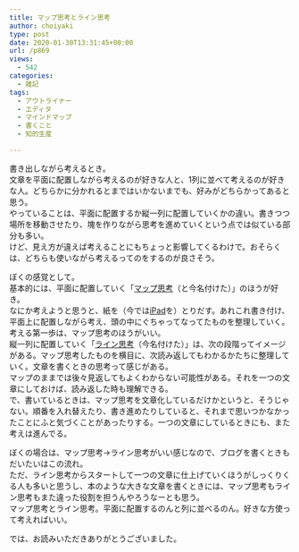 ```yaml
---
title: マップ思考とライン思考
author: choiyaki
type: post
date: 2020-01-30T13:31:45+00:00
url: /p869
views:
  - 542
categories:
  - 雑記
tags:
  - アウトライナー
  - エディタ
  - マインドマップ
  - 書くこと
  - 知的生産

---
```

書き出しながら考えるとき。  
文章を平面に配置しながら考えるのが好きな人と、1列に並べて考えるのが好きな人。どちらかに分かれるとまではいかないまでも、好みがどちらかってあると思う。  
やっていることは、平面に配置するか縦一列に配置していくかの違い。書きつつ場所を移動させたり、塊を作りながら思考を進めていくという点では似ている部分も多い。  
けど、見え方が違えば考えることにもちょっと影響してくるわけで。おそらくは、どちらも使いながら考えるってのをするのが良さそう。

ぼくの感覚として。  
基本的には、平面に配置していく「[マップ思考][1]（と今名付けた）」のほうが好き。  
なにか考えようと思うと、紙を（今では[iPad][2]を）とりだす。あれこれ書き付け、平面上に配置しながら考え、頭の中にぐちゃってなってたものを整理していく。  
考える第一歩は、マップ思考のほうがいい。  
縦一列に配置していく「[ライン思考][3]（今名付けた）」は、次の段階ってイメージがある。マップ思考したものを横目に、次読み返してもわかるかたちに整理していく。文章を書くときの思考って感じがある。  
マップのままでは後々見返してもよくわからない可能性がある。それを一つの文章にしておけば、読み返した時も理解できる。  
で、書いているときは、マップ思考を文章化しているだけかというと、そうじゃない。順番を入れ替えたり、書き進めたりしていると、それまで思いつかなかったことにふと気づくことがあったりする。一つの文章にしているときにも、また考えは進んでる。

ぼくの場合は、マップ思考→ライン思考がいい感じなので、ブログを書くときもだいたいはこの流れ。  
ただ、ライン思考からスタートして一つの文章に仕上げていくほうがしっくりくる人も多いと思うし、本のような大きな文章を書くときには、マップ思考もライン思考もまた違った役割を担うんやろうなーとも思う。  
マップ思考とライン思考。平面に配置するのんと列に並べるのん。好きな方使って考えればいい。

では、お読みいただきありがとうございました。

 [1]: https://scrapbox.io/choiyaki-hondana/%E3%83%9E%E3%83%83%E3%83%97%E6%80%9D%E8%80%83
 [2]: https://scrapbox.io/choiyaki-hondana/iPad
 [3]: https://scrapbox.io/choiyaki-hondana/%E3%83%A9%E3%82%A4%E3%83%B3%E6%80%9D%E8%80%83